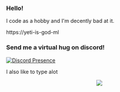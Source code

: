 ### Hello!

I code as a hobby and I'm decently bad at it. 

https://yeti-is-god-ml

### Send me a virtual hug on discord!

[![Discord Presence](https://lanyard-profile-readme.vercel.app/api/652407551849267200)](https://discord.com/users/652407551849267200)

I also like to type alot

<p align="center">
  <img src="https://data.typeracer.com/misc/badge?user=yetibish" />
</p>

<!---
yeti2006/yeti2006 is a ✨ special ✨ repository because its `README.md` (this file) appears on your GitHub profile.
You can click the Preview link to take a look at your changes.
--->
